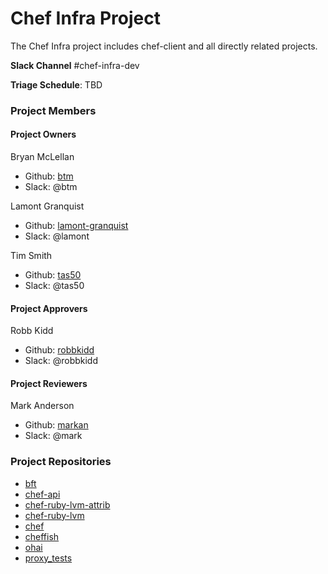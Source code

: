 # Chef Infra Project

The Chef Infra project includes chef-client and all directly related projects.

**Slack Channel** #chef-infra-dev

**Triage Schedule**: TBD

### Project Members

#### Project Owners

Bryan McLellan
  - Github: [btm](https://github.com/btm)
  - Slack: @btm

Lamont Granquist
  - Github: [lamont-granquist](https://github.com/lamont-granquist)
  - Slack: @lamont

Tim Smith
  - Github: [tas50](https://github.com/tas50)
  - Slack: @tas50

#### Project Approvers

Robb Kidd
  - Github: [robbkidd](https://github.com/robbkidd)
  - Slack: @robbkidd

#### Project Reviewers

Mark Anderson
  - Github: [markan](https://github.com/markan)
  - Slack: @mark

### Project Repositories

- [bft](https://github.com/chef/bft)
- [chef-api](https://github.com/chef/chef-api)
- [chef-ruby-lvm-attrib](https://github.com/chef/chef-ruby-lvm-attrib)
- [chef-ruby-lvm](https://github.com/chef/chef-ruby-lvm)
- [chef](https://github.com/chef/chef)
- [cheffish](https://github.com/chef/cheffish)
- [ohai](https://github.com/chef/ohai)
- [proxy_tests](https://github.com/chef/proxy_tests)